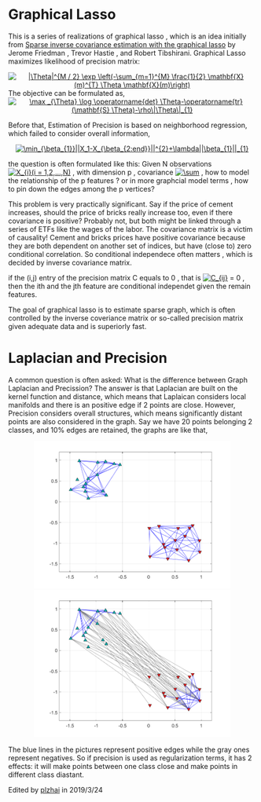 # Graphical Lasso
This is a series of realizations of graphical lasso , which is an idea initially from [Sparse inverse covariance estimation with the graphical lasso](http://statweb.stanford.edu/~tibs/ftp/graph.pdf) by Jerome Friedman , Trevor Hastie , and Robert Tibshirani.
Graphical Lasso maximizes likelihood of precision matrix:
<div align ="center"><a href="https://www.codecogs.com/eqnedit.php?latex=|\Theta|^{M&space;/&space;2}&space;\exp&space;\left(-\sum_{m=1}^{M}&space;\frac{1}{2}&space;\mathbf{X}(m)^{T}&space;\Theta&space;\mathbf{X}(m)\right)" target="_blank"><img src="https://latex.codecogs.com/gif.latex?|\Theta|^{M&space;/&space;2}&space;\exp&space;\left(-\sum_{m=1}^{M}&space;\frac{1}{2}&space;\mathbf{X}(m)^{T}&space;\Theta&space;\mathbf{X}(m)\right)" title="|\Theta|^{M / 2} \exp \left(-\sum_{m=1}^{M} \frac{1}{2} \mathbf{X}(m)^{T} \Theta \mathbf{X}(m)\right)" /></a></div>
The objective can be formulated as,
<div align="center"><a href="https://www.codecogs.com/eqnedit.php?latex=\max&space;_{\Theta}&space;\log&space;\operatorname{det}&space;\Theta-\operatorname{tr}(\mathbf{S}&space;\Theta)-\rho\|\Theta\|_{1}" target="_blank"><img src="https://latex.codecogs.com/gif.latex?\max&space;_{\Theta}&space;\log&space;\operatorname{det}&space;\Theta-\operatorname{tr}(\mathbf{S}&space;\Theta)-\rho\|\Theta\|_{1}" title="\max _{\Theta} \log \operatorname{det} \Theta-\operatorname{tr}(\mathbf{S} \Theta)-\rho\|\Theta\|_{1}" /></a></div>


Before that, Estimation of Precision is based on neighborhood regression, which failed to consider overall information,
<div align="center">
<a href="https://www.codecogs.com/eqnedit.php?latex=\min_{\beta_{1}}||X_1-X_{\beta_{2:end}}||^{2}&plus;\lambda||\beta_{1}||_{1}" target="_blank"><img src="https://latex.codecogs.com/gif.latex?\min_{\beta_{1}}||X_1-X_{\beta_{2:end}}||^{2}&plus;\lambda||\beta_{1}||_{1}" title="\min_{\beta_{1}}||X_1-X_{\beta_{2:end}}||^{2}+\lambda||\beta_{1}||_{1}" /></a>
</div>


the question is often formulated like this: Given N observations <a href="https://www.codecogs.com/eqnedit.php?latex=X_{i}(i&space;=&space;1,2,...,N)" target="_blank"><img src="https://latex.codecogs.com/gif.latex?X_{i}(i&space;=&space;1,2,...,N)" title="X_{i}(i = 1,2,...,N)" /></a> , with dimension p , covariance <a href="https://www.codecogs.com/eqnedit.php?latex=\sum" target="_blank"><img src="https://latex.codecogs.com/gif.latex?\sum" title="\sum" /></a> , how to model the relationship of the p features ? or in more graphcial model terms , how to pin down the edges among the p vertices?

This problem is very practically significant. Say if the price of cement increases, should the price of bricks really increase too, even if there covariance is positive? Probably not, but both might be linked through a series of ETFs like the wages of the labor. The covariance matrix is a victim of causality! Cement and bricks prices have positive covariance because they are both dependent on another set of indices, but have (close to) zero conditional correlation. So conditional independece often matters , which is decided by inverse covariance  matrix.

if the (i,j) entry of the precision matrix C equals to 0 , that is <a href="https://www.codecogs.com/eqnedit.php?latex=C_{ij}" target="_blank"><img src="https://latex.codecogs.com/gif.latex?C_{ij}" title="C_{ij}" /></a> = 0 ,  then the ith and the jth feature are conditional independet given the remain features.

The goal of graphical lasso is to estimate sparse graph, which is often controlled by the inverse coveriance matrix or so-called precision matrix given adequate data and is superiorly fast.

# Laplacian and Precision

A common question is often asked: What is the difference between Graph Laplacian and Precission? The answer is that Laplacian are built on the kernel function and distance, which means that Laplaican considers local manifolds and there is an  positive edge if 2 points are close. However, Precision considers overall structures, which means significantly distant points are also considered in the graph. Say we have 20 points belonging 2 classes, and 10% edges are retained, the graphs are like that,

<div align="center">
    <img src="/img/laplacian.png"   width="400"/>
    <img src="/img/precision.png"   width="400"/>
</div>

The blue lines in the pictures represent positive edges while the gray ones represent negatives. So if precision is used as regularization terms, it has 2 effects: it will make points between one class close and make points in different class diastant.


Edited by [plzhai](https://plzhai.github.io) in 2019/3/24

